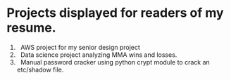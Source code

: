 # Projects displayed for readers of my resume.

1. &nbsp; AWS project for my senior design project </br>
2. &nbsp; Data science project analyzing MMA wins and losses.</br>
3. &nbsp; Manual password cracker using python crypt module to crack an etc/shadow file.
